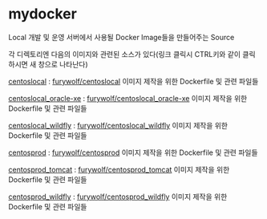 mydocker
====================

Local 개발 및 운영 서버에서 사용될 Docker Image들을 만들어주는 Source

각 디렉토리엔 다음의 이미지와 관련된 소스가 있다(링크 클릭시 CTRL키와 같이 클릭하시면 새 창으로 나타난다)

[centoslocal](https://github.com/TerryChang/mydocker/tree/master/centoslocal) : [furywolf/centoslocal](https://hub.docker.com/r/furywolf/centoslocal/) 이미지 제작을 위한 Dockerfile 및 관련 파일들

[centoslocal\_oracle-xe](https://github.com/TerryChang/mydocker/tree/master/centoslocal_oracle-xe) : [furywolf/centoslocal\_oracle-xe](https://hub.docker.com/r/furywolf/centoslocal\_oracle-xe/) 이미지 제작을 위한 Dockerfile 및 관련 파일들

[centoslocal\_wildfly](https://github.com/TerryChang/mydocker/tree/master/centoslocal_wildfly) : [furywolf/centoslocal\_wildfly](https://hub.docker.com/r/furywolf/centoslocal_wildfly/) 이미지 제작을 위한 Dockerfile 및 관련 파일들

[centosprod](https://github.com/TerryChang/mydocker/tree/master/centosprod) : [furywolf/centosprod](https://hub.docker.com/r/furywolf/centosprod/) 이미지 제작을 위한 Dockerfile 및 관련 파일들

[centosprod\_tomcat](https://github.com/TerryChang/mydocker/tree/master/centosprod_tomcat) : [furywolf/centosprod\_tomcat](https://hub.docker.com/r/furywolf/centosprod_tomcat/) 이미지 제작을 위한 Dockerfile 및 관련 파일들

[centosprod\_wildfly](https://github.com/TerryChang/mydocker/tree/master/centosprod_wildfly) : [furywolf/centosprod\_wildfly](https://hub.docker.com/r/furywolf/centosprod_wildfly/) 이미지 제작을 위한 Dockerfile 및 관련 파일들
